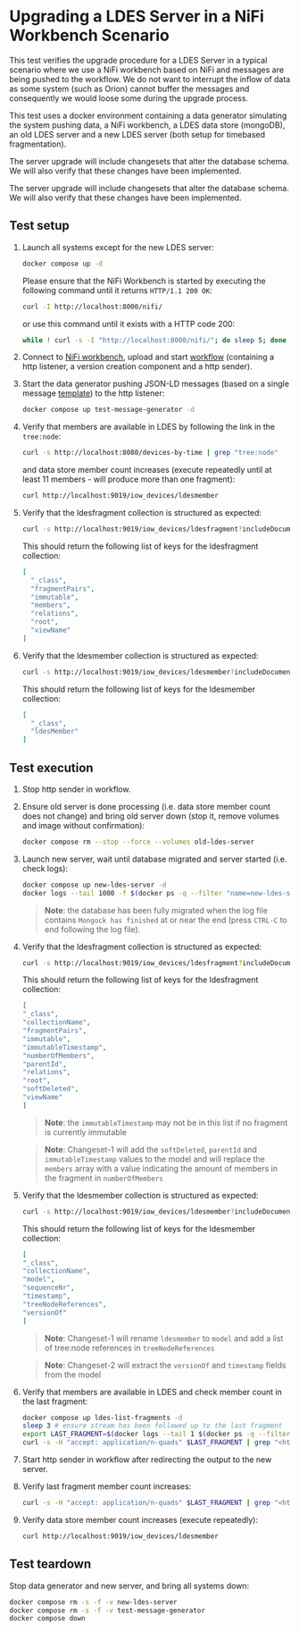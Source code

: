 # Upgrading a LDES Server in a NiFi Workbench Scenario
This test verifies the upgrade procedure for a LDES Server in a typical scenario where we use a NiFi workbench based on NiFi and messages are being pushed to the workflow. We do not want to interrupt the inflow of data as some system (such as Orion) cannot buffer the messages and consequently we would loose some during the upgrade process.

This test uses a docker environment containing a data generator simulating the system pushing data, a NiFi workbench, a LDES data store (mongoDB), an old LDES server and a new LDES server (both setup for timebased fragmentation).

The server upgrade will include changesets that alter the database schema. We will also verify that these changes have been implemented.

The server upgrade will include changesets that alter the database schema. We will also verify that these changes have been implemented.

## Test setup
1. Launch all systems except for the new LDES server:
   ```bash
   docker compose up -d
   ```
   Please ensure that the NiFi Workbench is started by executing the following command until it returns `HTTP/1.1 200 OK`:
   ```bash
   curl -I http://localhost:8000/nifi/
   ```
   or use this command until it exists with a HTTP code 200:
   ```bash
   while ! curl -s -I "http://localhost:8000/nifi/"; do sleep 5; done
   ```

2. Connect to [NiFi workbench](http://localhost:8000/nifi), upload and start [workflow](./nifi-workflow.json) (containing a http listener, a version creation component and a http sender).

3. Start the data generator pushing JSON-LD messages (based on a single message [template](./data/device.template.json)) to the http listener:
   ```bash
   docker compose up test-message-generator -d
   ```

4. Verify that members are available in LDES by following the link in the `tree:node`:
   ```bash
   curl -s http://localhost:8080/devices-by-time | grep "tree:node"
   ```
   and data store member count increases (execute repeatedly until at least 11 members - will produce more than one fragment):
   ```bash
   curl http://localhost:9019/iow_devices/ldesmember
   ```

5. Verify that the ldesfragment collection is structured as expected:
   ```bash
   curl -s http://localhost:9019/iow_devices/ldesfragment?includeDocuments=true | jq '[.documents[] | keys] | flatten | unique | map(select(. != "_id"))'
   ```
   This should return the following list of keys for the ldesfragment collection:
   ```json
   [
     "_class",
     "fragmentPairs",
     "immutable",
     "members",
     "relations",
     "root",
     "viewName"
   ]
   ```

6. Verify that the ldesmember collection is structured as expected:
   ```bash
   curl -s http://localhost:9019/iow_devices/ldesmember?includeDocuments=true | jq '[.documents[] | keys] | flatten | unique | map(select(. != "_id"))'
   ```
   This should return the following list of keys for the ldesmember collection:
   ```json
   [
     "_class",
     "ldesMember"
   ]
   ```

## Test execution
1. Stop http sender in workflow.

2. Ensure old server is done processing (i.e. data store member count does not change) and bring old server down (stop it, remove volumes and image without confirmation):
   ```bash
   docker compose rm --stop --force --volumes old-ldes-server
   ```

3. Launch new server, wait until database migrated and server started (i.e. check logs):
   ```bash
   docker compose up new-ldes-server -d
   docker logs --tail 1000 -f $(docker ps -q --filter "name=new-ldes-server$")
   ```
   > **Note**: the  database has been fully migrated when the log file contains `Mongock has finished` at or near the end (press `CTRL-C` to end following the log file).

4. Verify that the ldesfragment collection is structured as expected:
   ```bash
   curl -s http://localhost:9019/iow_devices/ldesfragment?includeDocuments=true | jq '[.documents[] | keys] | flatten | unique | map(select(. != "_id"))'
   ```
   This should return the following list of keys for the ldesfragment collection:
   ```json
   [
   "_class",
   "collectionName",
   "fragmentPairs",
   "immutable",
   "immutableTimestamp",
   "numberOfMembers",
   "parentId",
   "relations",
   "root",
   "softDeleted",
   "viewName"
   ]
   ```
   > **Note**: the `immutableTimestamp` may not be in this list if no fragment is currently immutable

   > **Note**: Changeset-1 will add the `softDeleted`, `parentId` and `immutableTimestamp` values to the model and will replace the `members` array with a value indicating the amount of members in the fragment in `numberOfMembers`

5. Verify that the ldesmember collection is structured as expected:
   ```bash
   curl -s http://localhost:9019/iow_devices/ldesmember?includeDocuments=true | jq '[.documents[] | keys] | flatten | unique | map(select(. != "_id"))'
   ```
   This should return the following list of keys for the ldesmember collection:
   ```json
   [
   "_class",
   "collectionName",
   "model",
   "sequenceNr",
   "timestamp",
   "treeNodeReferences",
   "versionOf"
   ]
   ```
   > **Note**: Changeset-1 will rename `ldesmember` to `model` and add a list of tree:node references in `treeNodeReferences`
   
   > **Note**: Changeset-2 will extract the `versionOf` and `timestamp` fields from the model

6. Verify that members are available in LDES and check member count in the last fragment:
   ```bash
   docker compose up ldes-list-fragments -d
   sleep 3 # ensure stream has been followed up to the last fragment
   export LAST_FRAGMENT=$(docker logs --tail 1 $(docker ps -q --filter "name=ldes-list-fragments$"))
   curl -s -H "accept: application/n-quads" $LAST_FRAGMENT | grep "<https://w3id.org/tree#member>" | wc -l
   ```

7. Start http sender in workflow after redirecting the output to the new server.

8. Verify last fragment member count increases:
   ```bash
   curl -s -H "accept: application/n-quads" $LAST_FRAGMENT | grep "<https://w3id.org/tree#member>" | wc -l
   ```

9. Verify data store member count increases (execute repeatedly):
   ```bash
   curl http://localhost:9019/iow_devices/ldesmember
   ```

## Test teardown
Stop data generator and new server, and bring all systems down:
```bash
docker compose rm -s -f -v new-ldes-server
docker compose rm -s -f -v test-message-generator
docker compose down
```
